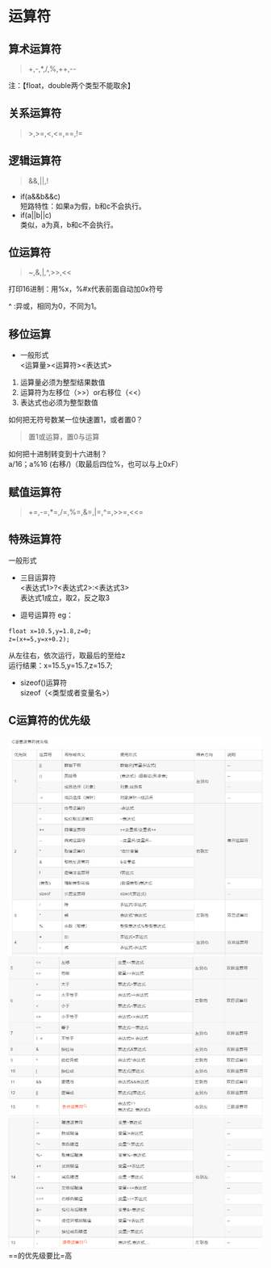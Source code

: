 # **运算符**

## **算术运算符**
> +,-,*,/,%,++,--  

注：【float，double两个类型不能取余】

## **关系运算符**
> \>,>=,<,<=,==,!=


## **逻辑运算符**
> &&,||,!  

- if(a&&b&&c)  
短路特性：如果a为假，b和c不会执行。  
- if(a||b||c)  
类似，a为真，b和c不会执行。  

## **位运算符**
> ~,&,|,^,>>,<<  

打印16进制：用%x，%#x代表前面自动加0x符号

^ :异或，相同为0，不同为1。

## **移位运算**
- 一般形式  
<运算量><运算符><表达式>
1. 运算量必须为整型结果数值
2. 运算符为左移位（>>）or右移位（<<）
3. 表达式也必须为整型数值

如何把无符号数某一位快速置1，或者置0？
> 置1或运算，置0与运算


如何把十进制转变到十六进制？  
a/16；a%16   (右移/)（取最后四位%，也可以与上0xF）

## **赋值运算符** 
> +=,-=,*=,/=,%=,&=,|=,^=,>>=,<<=  

## **特殊运算符**
一般形式
- 三目运算符  
<表达式1>?<表达式2>:<表达式3>  
表达式1成立，取2，反之取3

- 逗号运算符
eg：
```
float x=10.5,y=1.8,z=0;
z=(x+=5,y=x+0.2);
```
从左往右，依次运行，取最后的至给z   
运行结果：x=15.5,y=15.7,z=15.7;  

- sizeof()运算符  
sizeof（<类型或者变量名>）

## **C运算符的优先级**
![1](./picture/4_1.png)  
![1](./picture/4_2.png)  
![2](./picture/4_3.png)  
==的优先级要比=高




